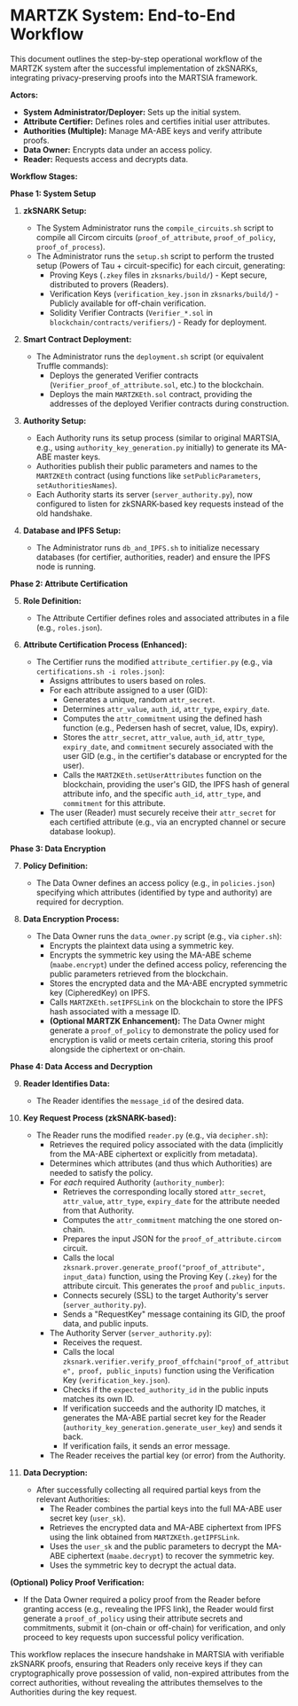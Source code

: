 # MARTZK System: End-to-End Workflow

This document outlines the step-by-step operational workflow of the MARTZK system after the successful implementation of zkSNARKs, integrating privacy-preserving proofs into the MARTSIA framework.

**Actors:**
*   **System Administrator/Deployer:** Sets up the initial system.
*   **Attribute Certifier:** Defines roles and certifies initial user attributes.
*   **Authorities (Multiple):** Manage MA-ABE keys and verify attribute proofs.
*   **Data Owner:** Encrypts data under an access policy.
*   **Reader:** Requests access and decrypts data.

**Workflow Stages:**

**Phase 1: System Setup**

1.  **zkSNARK Setup:**
    *   The System Administrator runs the `compile_circuits.sh` script to compile all Circom circuits (`proof_of_attribute`, `proof_of_policy`, `proof_of_process`).
    *   The Administrator runs the `setup.sh` script to perform the trusted setup (Powers of Tau + circuit-specific) for each circuit, generating:
        *   Proving Keys (`.zkey` files in `zksnarks/build/`) - Kept secure, distributed to provers (Readers).
        *   Verification Keys (`verification_key.json` in `zksnarks/build/`) - Publicly available for off-chain verification.
        *   Solidity Verifier Contracts (`Verifier_*.sol` in `blockchain/contracts/verifiers/`) - Ready for deployment.

2.  **Smart Contract Deployment:**
    *   The Administrator runs the `deployment.sh` script (or equivalent Truffle commands):
        *   Deploys the generated Verifier contracts (`Verifier_proof_of_attribute.sol`, etc.) to the blockchain.
        *   Deploys the main `MARTZKEth.sol` contract, providing the addresses of the deployed Verifier contracts during construction.

3.  **Authority Setup:**
    *   Each Authority runs its setup process (similar to original MARTSIA, e.g., using `authority_key_generation.py` initially) to generate its MA-ABE master keys.
    *   Authorities publish their public parameters and names to the `MARTZKEth` contract (using functions like `setPublicParameters`, `setAuthoritiesNames`).
    *   Each Authority starts its server (`server_authority.py`), now configured to listen for zkSNARK-based key requests instead of the old handshake.

4.  **Database and IPFS Setup:**
    *   The Administrator runs `db_and_IPFS.sh` to initialize necessary databases (for certifier, authorities, reader) and ensure the IPFS node is running.

**Phase 2: Attribute Certification**

5.  **Role Definition:**
    *   The Attribute Certifier defines roles and associated attributes in a file (e.g., `roles.json`).

6.  **Attribute Certification Process (Enhanced):**
    *   The Certifier runs the modified `attribute_certifier.py` (e.g., via `certifications.sh -i roles.json`):
        *   Assigns attributes to users based on roles.
        *   For each attribute assigned to a user (GID):
            *   Generates a unique, random `attr_secret`.
            *   Determines `attr_value`, `auth_id`, `attr_type`, `expiry_date`.
            *   Computes the `attr_commitment` using the defined hash function (e.g., Pedersen hash of secret, value, IDs, expiry).
            *   Stores the `attr_secret`, `attr_value`, `auth_id`, `attr_type`, `expiry_date`, and `commitment` securely associated with the user GID (e.g., in the certifier's database or encrypted for the user).
            *   Calls the `MARTZKEth.setUserAttributes` function on the blockchain, providing the user's GID, the IPFS hash of general attribute info, and the specific `auth_id`, `attr_type`, and `commitment` for this attribute.
        *   The user (Reader) must securely receive their `attr_secret` for each certified attribute (e.g., via an encrypted channel or secure database lookup).

**Phase 3: Data Encryption**

7.  **Policy Definition:**
    *   The Data Owner defines an access policy (e.g., in `policies.json`) specifying which attributes (identified by type and authority) are required for decryption.

8.  **Data Encryption Process:**
    *   The Data Owner runs the `data_owner.py` script (e.g., via `cipher.sh`):
        *   Encrypts the plaintext data using a symmetric key.
        *   Encrypts the symmetric key using the MA-ABE scheme (`maabe.encrypt`) under the defined access policy, referencing the public parameters retrieved from the blockchain.
        *   Stores the encrypted data and the MA-ABE encrypted symmetric key (CipheredKey) on IPFS.
        *   Calls `MARTZKEth.setIPFSLink` on the blockchain to store the IPFS hash associated with a message ID.
        *   **(Optional MARTZK Enhancement):** The Data Owner might generate a `proof_of_policy` to demonstrate the policy used for encryption is valid or meets certain criteria, storing this proof alongside the ciphertext or on-chain.

**Phase 4: Data Access and Decryption**

9.  **Reader Identifies Data:**
    *   The Reader identifies the `message_id` of the desired data.

10. **Key Request Process (zkSNARK-based):**
    *   The Reader runs the modified `reader.py` (e.g., via `decipher.sh`):
        *   Retrieves the required policy associated with the data (implicitly from the MA-ABE ciphertext or explicitly from metadata).
        *   Determines which attributes (and thus which Authorities) are needed to satisfy the policy.
        *   For *each* required Authority (`authority_number`):
            *   Retrieves the corresponding locally stored `attr_secret`, `attr_value`, `attr_type`, `expiry_date` for the attribute needed from that Authority.
            *   Computes the `attr_commitment` matching the one stored on-chain.
            *   Prepares the input JSON for the `proof_of_attribute.circom` circuit.
            *   Calls the local `zksnark.prover.generate_proof("proof_of_attribute", input_data)` function, using the Proving Key (`.zkey`) for the attribute circuit. This generates the `proof` and `public_inputs`.
            *   Connects securely (SSL) to the target Authority's server (`server_authority.py`).
            *   Sends a "RequestKey" message containing its GID, the proof data, and public inputs.
        *   The Authority Server (`server_authority.py`):
            *   Receives the request.
            *   Calls the local `zksnark.verifier.verify_proof_offchain("proof_of_attribute", proof, public_inputs)` function using the Verification Key (`verification_key.json`).
            *   Checks if the `expected_authority_id` in the public inputs matches its own ID.
            *   If verification succeeds and the authority ID matches, it generates the MA-ABE partial secret key for the Reader (`authority_key_generation.generate_user_key`) and sends it back.
            *   If verification fails, it sends an error message.
        *   The Reader receives the partial key (or error) from the Authority.

11. **Data Decryption:**
    *   After successfully collecting all required partial keys from the relevant Authorities:
        *   The Reader combines the partial keys into the full MA-ABE user secret key (`user_sk`).
        *   Retrieves the encrypted data and MA-ABE ciphertext from IPFS using the link obtained from `MARTZKEth.getIPFSLink`.
        *   Uses the `user_sk` and the public parameters to decrypt the MA-ABE ciphertext (`maabe.decrypt`) to recover the symmetric key.
        *   Uses the symmetric key to decrypt the actual data.

**(Optional) Policy Proof Verification:**
*   If the Data Owner required a policy proof from the Reader before granting access (e.g., revealing the IPFS link), the Reader would first generate a `proof_of_policy` using their attribute secrets and commitments, submit it (on-chain or off-chain) for verification, and only proceed to key requests upon successful policy verification.

This workflow replaces the insecure handshake in MARTSIA with verifiable zkSNARK proofs, ensuring that Readers only receive keys if they can cryptographically prove possession of valid, non-expired attributes from the correct authorities, without revealing the attributes themselves to the Authorities during the key request.